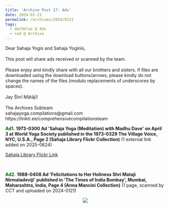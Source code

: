 ```yaml
---
title: 'Archive Post 17: Ads'
date: 2024-01-21
permalink: /archives/2024/0121
tags:
  - darkblue @ Ads
  - red @ Archive
---
```


<p>
Dear Sahaja Yogis and Sahaja Yoginīs,<br>
<br>
This post will share ads received or scanned by the team.<br>
<br>
Please enjoy and kindly share with all our brothers and sisters. If files are downloaded using the download buttons/arrows, please kindly do not change the names of the files (modulo replacements of underscores by spaces).<br>
<br>
Jay Śhrī Mātājī!<br>
<br>
The Archives Subteam<br>
sahajayoga.compilations@gmail.com<br>
https://linktr.ee/comprehensivecompilationsteam<br>
</p>


<font color="DarkGreen"><b>Ad1.</b></font> <b>1973-0300 Ad 'Sahaja Yoga (Meditation) with Madhu Dave' on April 3 at World Yoga Society published in the 1973-0329 The Village Voice, NYC, U.S.A., Page 2 (Sahaja Library Flickr Collection)</b> (1 external link added on 2025-0624)

<a href="https://www.flickr.com/photos/sahajhist/54599186963/">Sahaja Library Flickr Link</a>

<br>

<font color="DarkGreen"><b>Ad2.</b></font> <b>1988-0408 Ad 'Felicitations to Her Holiness Shri Mataji Nirmaladeviji' published in 'The Times of India Bombay', Mumbai, Maharashtra, India, Page 4 (Anna Mancini Collection)</b> (1 page, scanned by CCT and uploaded on 2024-0121)

<div style="text-align: center"><img src="https://pub-fafd822530b64b16aba4d8eefe69e1af.r2.dev/1988-0408_Ad_'Felicitations_to_Her_Holiness_Shri_Mataji_Nirmaladeviji'_published_in_'The_Times_of_India_Bombay'_Mumbai_Maharashtra_India_Page_4_(Anna_Mancini_Collection).jpg" /></div>

<br>